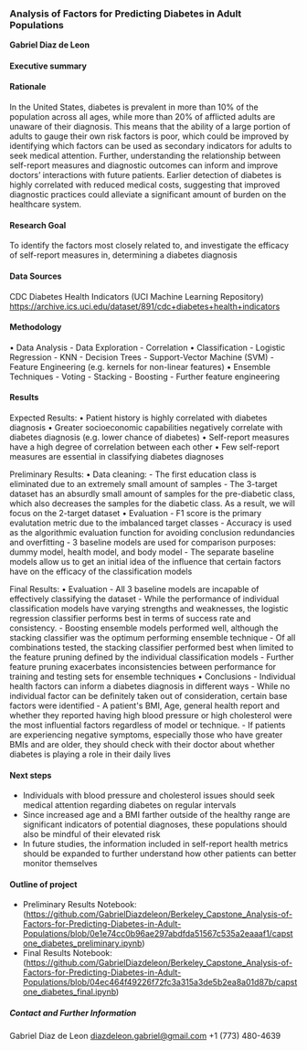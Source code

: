 ### Analysis of Factors for Predicting Diabetes in Adult Populations

**Gabriel Diaz de Leon**

#### Executive summary

#### Rationale
In the United States, diabetes is prevalent in more than 10% of the population across all ages, while more than 20% of afflicted adults are unaware of their diagnosis. This means that the ability of a large portion of adults to gauge their own risk factors is poor, which could be improved by identifying which factors can be used as secondary indicators for adults to seek medical attention. Further, understanding the relationship between self-report measures and diagnostic outcomes can inform and improve doctors’ interactions with future patients. Earlier detection of diabetes is highly correlated with reduced medical costs, suggesting that improved diagnostic practices could alleviate a significant amount of burden on the healthcare system.

#### Research Goal
To identify the factors most closely related to, and investigate the efficacy of self-report measures in, determining a diabetes diagnosis

#### Data Sources
CDC Diabetes Health Indicators (UCI Machine Learning Repository)
https://archive.ics.uci.edu/dataset/891/cdc+diabetes+health+indicators

#### Methodology
• Data Analysis
        - Data Exploration
        - Correlation
• Classification
        - Logistic Regression
        - KNN
        - Decision Trees
        - Support-Vector Machine (SVM)
        - Feature Engineering (e.g. kernels for non-linear features)
• Ensemble Techniques
        - Voting
        - Stacking
        - Boosting
        - Further feature engineering

#### Results
Expected Results:
•	Patient history is highly correlated with diabetes diagnosis
•	Greater socioeconomic capabilities negatively correlate with diabetes diagnosis (e.g. lower chance of diabetes)
•	Self-report measures have a high degree of correlation between each other
•	Few self-report measures are essential in classifying diabetes diagnoses

Preliminary Results:
•   Data cleaning:
        - The first education class is eliminated due to an extremely small amount of samples
        - The 3-target dataset has an absurdly small amount of samples for the pre-diabetic class, which also decreases the samples for the diabetic class. As a result, we will focus on the 2-target dataset
•   Evaluation
        - F1 score is the primary evalutation metric due to the imbalanced target classes
        - Accuracy is used as the algorithmic evaluation function for avoiding conclusion redundancies and overfitting
        - 3 baseline models are used for comparison purposes: dummy model, health model, and body model
        - The separate baseline models allow us to get an initial idea of the influence that certain factors have on the efficacy of the classification models

Final Results:
•   Evaluation
        - All 3 baseline models are incapable of effectively classifying the dataset
        - While the performance of individual classification models have varying strengths and weaknesses, the logistic regression classifier performs best in terms of success rate and consistency.
        - Boosting ensemble models performed well, although the stacking classifier was the optimum performing ensemble technique
        - Of all combinations tested, the stacking classifier performed best when limited to the feature pruning defined by the individual classification models
        - Further feature pruning exacerbates inconsistencies between performance for training and testing sets for ensemble techniques
•   Conclusions
        - Individual health factors can inform a diabetes diagnosis in different ways
        - While no individual factor can be definitely taken out of consideration, certain base factors were identified
        - A patient's BMI, Age, general health report and whether they reported having high blood pressure or high cholesterol were the most influential factors regardless of model or technique.
        - If patients are experiencing negative symptoms, especially those who have greater BMIs and are older, they should check with their doctor about whether diabetes is playing a role in their daily lives

#### Next steps
- Individuals with blood pressure and cholesterol issues should seek medical attention regarding diabetes on regular intervals
- Since increased age and a BMI farther outside of the healthy range are significant indicators of potential diagnoses, these populations should also be mindful of their elevated risk
- In future studies, the information included in self-report health metrics should be expanded to further understand how other patients can better monitor themselves

#### Outline of project

- Preliminary Results Notebook: (https://github.com/GabrielDiazdeleon/Berkeley_Capstone_Analysis-of-Factors-for-Predicting-Diabetes-in-Adult-Populations/blob/0e1e74cc0b96ae297abdfda51567c535a2eaaaf1/capstone_diabetes_preliminary.ipynb)
- Final Results Notebook: (https://github.com/GabrielDiazdeleon/Berkeley_Capstone_Analysis-of-Factors-for-Predicting-Diabetes-in-Adult-Populations/blob/04ec464f49226f72fc3a315a3de5b2ea8a01d87b/capstone_diabetes_final.ipynb)


##### Contact and Further Information
Gabriel Diaz de Leon
diazdeleon.gabriel@gmail.com
+1 (773) 480-4639




